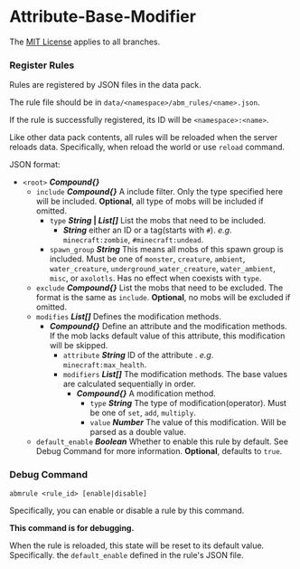 # Attribute-Base-Modifier

The [MIT License](https://github.com/whyvo1/Attribute-Base-Modifier/blob/main/LICENSE) applies to all branches.

### Register Rules

Rules are registered by JSON files in the data pack.

The rule file should be in `data/<namespace>/abm_rules/<name>.json`.

If the rule is successfully registered, its ID will be `<namespace>:<name>`.

Like other data pack contents, all rules will be reloaded when the server reloads data. Specifically, when reload the world or use `reload` command.

JSON format:

- `<root>` ***Compound{}***
  - `include` ***Compound{}***  A include filter. Only the type specified here will be included. **Optional**, all type of mobs will be included if omitted. 
    - `type` ***String* | *List[]***  List the mobs that need to be included.
      - ***String***  either an ID or a tag(starts with `#`). *e.g*. `minecraft:zombie`, `#minecraft:undead`.
    - `spawn_group` ***String***  This means all mobs of this spawn group is included. Must be one of `monster`, `creature`, `ambient`, `water_creature`, `underground_water_creature`, `water_ambient`, `misc`, or `axolotls`. Has no effect when coexists with `type`.
  - `exclude` ***Compound{}***  List the mobs that need to be excluded. The format is the same as `include`. **Optional**, no mobs will be excluded if omitted.
  - `modifies` ***List[]***  Defines the modification methods.
    - ***Compound{}***  Define an attribute and the modification methods. If the mob lacks default value of this attribute, this modification will be skipped.
      - `attribute` ***String***  ID of the attribute . *e.g*. `minecraft:max_health`.
      - `modifiers` ***List[]***  The modification methods. The base values are calculated sequentially in order.
        - ***Compound{}***  A modification method.
          - `type` ***String***  The type of modification(operator). Must be one of `set`, `add`, `multiply`.
          - `value` ***Number***  The value of this modification. Will be parsed as a double value.
  - `default_enable` ***Boolean***  Whether to enable this rule by default. See Debug Command for more information. **Optional**, defaults to `true`.



### Debug Command

```
abmrule <rule_id> [enable|disable]
```

Specifically, you can enable or disable a rule by this command.

**This command is for debugging.**

When the rule is reloaded, this state will be reset to its default value. Specifically. the `default_enable` defined in the rule's JSON file.
